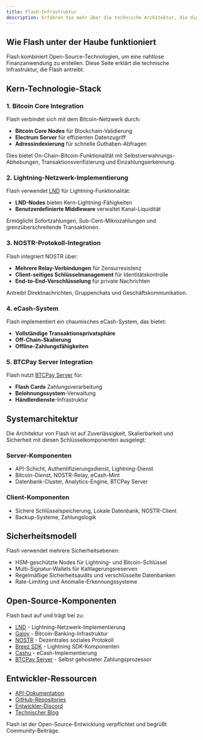 ```yaml
---
title: Flash-Infrastruktur
description: Erfahren Sie mehr über die technische Architektur, die die Bitcoin-, Lightning- und NOSTR-Fähigkeiten von Flash antreibt
---
```


## Wie Flash unter der Haube funktioniert

Flash kombiniert Open-Source-Technologien, um eine nahtlose Finanzanwendung zu erstellen. Diese Seite erklärt die technische Infrastruktur, die Flash antreibt.

## Kern-Technologie-Stack

### 1. Bitcoin Core Integration

Flash verbindet sich mit dem Bitcoin-Netzwerk durch:
- **Bitcoin Core Nodes** für Blockchain-Validierung
- **Electrum Server** für effizienten Datenzugriff
- **Adressindexierung** für schnelle Guthaben-Abfragen

Dies bietet On-Chain-Bitcoin-Funktionalität mit Selbstverwahrungs-Abhebungen, Transaktionsverifizierung und Einzahlungserkennung.

### 2. Lightning-Netzwerk-Implementierung

Flash verwendet [LND](https://github.com/lightningnetwork/lnd) für Lightning-Funktionalität:

- **LND-Nodes** bieten Kern-Lightning-Fähigkeiten
- **Benutzerdefinierte Middleware** verwaltet Kanal-Liquidität

Ermöglicht Sofortzahlungen, Sub-Cent-Mikrozahlungen und grenzüberschreitende Transaktionen.

### 3. NOSTR-Protokoll-Integration

Flash integriert NOSTR über:
- **Mehrere Relay-Verbindungen** für Zensurresistenz
- **Client-seitiges Schlüsselmanagement** für Identitätskontrolle
- **End-to-End-Verschlüsselung** für private Nachrichten

Antreibt Direktnachrichten, Gruppenchats und Geschäftskommunikation.

### 4. eCash-System

Flash implementiert ein chaumisches eCash-System, das bietet:
- **Vollständige Transaktionsprivatsphäre**
- **Off-Chain-Skalierung**
- **Offline-Zahlungsfähigkeiten**

### 5. BTCPay Server Integration

Flash nutzt [BTCPay Server](https://btcpayserver.org/) für:
- **Flash Cards** Zahlungsverarbeitung
- **Belohnungssystem**-Verwaltung
- **Händlerdienste**-Infrastruktur

## Systemarchitektur

Die Architektur von Flash ist auf Zuverlässigkeit, Skalierbarkeit und Sicherheit mit diesen Schlüsselkomponenten ausgelegt:

### Server-Komponenten
- API-Schicht, Authentifizierungsdienst, Lightning-Dienst
- Bitcoin-Dienst, NOSTR-Relay, eCash-Mint
- Datenbank-Cluster, Analytics-Engine, BTCPay Server

### Client-Komponenten
- Sichere Schlüsselspeicherung, Lokale Datenbank, NOSTR-Client
- Backup-Systeme, Zahlungslogik

## Sicherheitsmodell

Flash verwendet mehrere Sicherheitsebenen:
- HSM-geschützte Nodes für Lightning- und Bitcoin-Schlüssel
- Multi-Signatur-Wallets für Kaltlagerungsreserven
- Regelmäßige Sicherheitsaudits und verschlüsselte Datenbanken
- Rate-Limiting und Anomalie-Erkennungssysteme

## Open-Source-Komponenten

Flash baut auf und trägt bei zu:
- [LND](https://github.com/lightningnetwork/lnd) - Lightning-Netzwerk-Implementierung
- [Galoy](https://github.com/GaloyMoney/galoy) - Bitcoin-Banking-Infrastruktur
- [NOSTR](https://github.com/nostr-protocol/nostr) - Dezentrales soziales Protokoll
- [Breez SDK](https://github.com/breez/breez-sdk) - Lightning SDK-Komponenten
- [Cashu](https://github.com/cashubtc/cashu) - eCash-Implementierung
- [BTCPay Server](https://github.com/btcpayserver/btcpayserver) - Selbst gehosteter Zahlungsprozessor

## Entwickler-Ressourcen

- [API-Dokumentation](https://docs.getflash.io/api)
- [GitHub-Repositories](https://github.com/LNFlash)
- [Entwickler-Discord](https://discord.gg/flashbitcoin)
- [Technischer Blog](https://blog.getflash.io/tech)

Flash ist der Open-Source-Entwicklung verpflichtet und begrüßt Community-Beiträge.